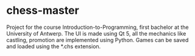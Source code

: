 # chess-master

Project for the course Introduction-to-Programming, first bachelor at the University of Antwerp. The UI is made using Qt 5, all the mechanics like castling, promotion are implemented using Python. Games can be saved and loaded using the \*.chs extension.
